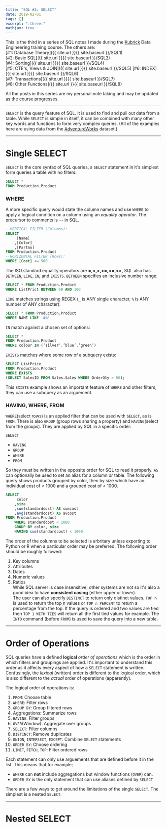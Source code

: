```yaml
---
title: "SQL #3: SELECT"
date: 2019-02-01
tags: []
excerpt: ":three:"
mathjax: true
---
```


This is the third in a series of SQL notes I made during the [Kubrick](https://kubrickgroup.com/) Data Engineering training course. The others are:  
[#1: Database Theory]({{ site.url }}{{ site.baseurl }}/SQL1)  
[#2: Basic SQL]({{ site.url }}{{ site.baseurl }}/SQL2)   
[#4: Sorting]({{ site.url }}{{ site.baseurl }}/SQL4)  
[#5: CTE's, Views & JOIN]({{ site.url }}{{ site.baseurl }}/SQL5)  [#6: INDEX]({{ site.url }}{{ site.baseurl }}/SQL6)  
[#7: Transactions]({{ site.url }}{{ site.baseurl }}/SQL7)  
[#8: Other Functions]({{ site.url }}{{ site.baseurl }}/SQL8)  

All the posts in this series are my personal note taking and may be updated as the course progresses.  

---
`SELECT` is the query feature of SQL. It is used to find and pull out data from a table. While `SELECT` is simple in itself, it can be combined with many other key words and functions to form very complex queries. (All of the examples here are using data from the [AdventureWorks](https://github.com/Microsoft/sql-server-samples/releases/tag/adventureworks) dataset.)  

---
# Single SELECT
`SELECT` is the core syntax of SQL queries, a `SELECT` statement in it's simplest form queries a table with no filters:  

```sql
SELECT *
FROM Production.Product
```
### WHERE
A more specific query would state the column names and use `WHERE` to apply a logical condition on a column using an *equality operator*.  The precursor to comments is `--` in SQL.  

```sql
--VERTICAL FILTER (Columns):
SELECT
     [Name]
    ,[Color]
    ,[Partno]
FROM Production.Product
--HORIZONTAL FILTER (Rows):
WHERE [Cost] <= 500
```

The ISO standard equality operators are **=,<,>,>=,<=,<>**, SQL also has `BETWEEN`, `LIKE`, `IN`, and `EXISTS`.
`BETWEEN` specifies an inclusive number range:
```sql
SELECT * FROM Production.Product
WHERE ListPrict BETWEEN 50 AND 100
```  

`LIKE` matches strings using REGEX (`_` is ANY single character, `%` is ANY number of ANY character):
```sql
SELECT * FROM Production.Product
WHERE NAME LIKE 'A%'
```  

`IN` match against a chosen set of options:
```sql
SELECT *
FROM Production.Product
WHERE colour IN (‘silver’,’blue’,’green’)
```  

`EXISTS` matches where some row of a subquery exists:
```sql
SELECT ListPrice
FROM Production.Product
WHERE EXISTS
(SELECT SalesID FROM Sales.Sales WHERE OrderQty > 50);
```  

This `EXISTS` example shows an important feature of `WHERE` and other filters; they can use a subquery as an arguement. 
 
### HAVING, WHERE, FROM
`WHERE`(select rows) is an applied filter that can be used with `SELECT`, as is `FROM`. There is also `GROUP` (group rows sharing a property) and `HAVING`(select from the groups). They are applied by SQL in a specific order:

`SELECT`
- `HAVING`
- `GROUP`
- `WHERE`
- `FROM`

So they must be written in the opposite order for SQL to read it properly. `AS` can optionally be used to set an alias for a column or table. The following query shows products grouped by color, then by size which have an individual cost of < 1000 and a grouped cost of < 1000. 

```sql
SELECT 
     color
    ,size
    ,sum(standardcost) AS sumcost
    ,avg(standardcost) AS avcost
FROM Production.Product
    WHERE standardcost < 1000
    GROUP BY color, size
    HAVING sum(standardcost) < 1000
```
The order of the columns to be selected is arbritary unless exporting to Python or R when a particular order may be preferred. The following order should be roughly followed:  
1. Key columns
2. Attributes 
3. Dates
4. Numeric values
5. Ratios  
While SQL server is case insensitive, other systems are not so it's also a good idea to have **consistent casing** (either upper or lower).  
The user can also specify `DISTINCT` to return only distinct values. `TOP n` is used to return the top n values or `TOP n PERCENT` to return a percentage from the top. If the query is ordered and two values are tied then `TOP 1 WITH TIES` will return all the first tied values for example. 
The `INTO` command (before `FROM`) is used to save the query into a new table. 


---
# Order of Operations
SQL queries have a defined **logical** *order of operations* which is the order in which filters and groupings are applied. It's important to understand this order as it affects every aspect of how a `SELECT` statement is written. Confusingly, the *lexical* (written) order is different to the logical order, which is also different to the *actual* order of operations (apparently).   

The logical order of operations is:  
1. `FROM`: Choose table
2. `WHERE`: Filter rows
3. `GROUP BY`: Group filtered rows
4. Aggregations: Summarize rows
5. `HAVING`: Filter groups
6. `OVER`(Window): Aggregate over groups
7. `SELECT`: Filter columns
8. `DISTINCT`: Remove duplicates
9. `UNION`, `INTERSECT`, `EXCEPT`: Combine `SELECT` statements
10. `ORDER BY`: Choose ordering
11. `LIMIT`, `FETCH`, `TOP`: Filter ordered rows  

Each statement can only use arguements that are defined before it in the list. This means that for example;  
- `WHERE` can **not** include aggregations but window functions (`OVER`) can.   
- `ORDER BY` is the only statement that can use aliases defined by `SELECT`  

There are a few ways to get around the limitations of the single `SELECT`. The simplest is a nested `SELECT`.  

---
# Nested SELECT

